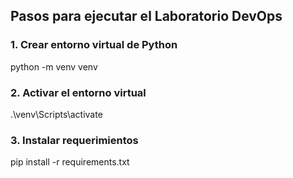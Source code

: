 ## Pasos para ejecutar el Laboratorio DevOps

### 1. Crear entorno virtual de Python
python -m venv venv

### 2. Activar el entorno virtual
.\venv\Scripts\activate

### 3. Instalar requerimientos
pip install -r requirements.txt

